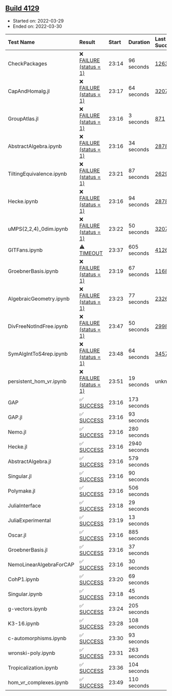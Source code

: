 ## [Build 4129](https://oscarci.mathematik.uni-kl.de/job/oscar-stable/4129/)

* Started on: 2022-03-29
* Ended on: 2022-03-30

| Test Name    | Result | Start | Duration | Last Success | First Failure |
|:-------------|:-------|:------|:---------|:-------------|:--------------|
| CheckPackages | ❌ [FAILURE (status = 1)](https://oscarci.mathematik.uni-kl.de/job/oscar-stable/4129/artifact/logs/build-4129/CheckPackages.log) | 23:14 | 96 seconds | [1263](https://oscarci.mathematik.uni-kl.de/job/oscar-stable/1263/) | [1264](https://oscarci.mathematik.uni-kl.de/job/oscar-stable/1264/) |
| CapAndHomalg.jl | ❌ [FAILURE (status = 1)](https://oscarci.mathematik.uni-kl.de/job/oscar-stable/4129/artifact/logs/build-4129/CapAndHomalg.jl.log) | 23:17 | 64 seconds | [3207](https://oscarci.mathematik.uni-kl.de/job/oscar-stable/3207/) | [3208](https://oscarci.mathematik.uni-kl.de/job/oscar-stable/3208/) |
| GroupAtlas.jl | ❌ [FAILURE (status = 1)](https://oscarci.mathematik.uni-kl.de/job/oscar-stable/4129/artifact/logs/build-4129/GroupAtlas.jl.log) | 23:16 | 3 seconds | [871](https://oscarci.mathematik.uni-kl.de/job/oscar-stable/871/) | [872](https://oscarci.mathematik.uni-kl.de/job/oscar-stable/872/) |
| AbstractAlgebra.ipynb | ❌ [FAILURE (status = 1)](https://oscarci.mathematik.uni-kl.de/job/oscar-stable/4129/artifact/logs/build-4129/AbstractAlgebra.ipynb.log) | 23:16 | 34 seconds | [2878](https://oscarci.mathematik.uni-kl.de/job/oscar-stable/2878/) | [2879](https://oscarci.mathematik.uni-kl.de/job/oscar-stable/2879/) |
| TiltingEquivalence.ipynb | ❌ [FAILURE (status = 1)](https://oscarci.mathematik.uni-kl.de/job/oscar-stable/4129/artifact/logs/build-4129/TiltingEquivalence.ipynb.log) | 23:21 | 87 seconds | [2629](https://oscarci.mathematik.uni-kl.de/job/oscar-stable/2629/) | [2630](https://oscarci.mathematik.uni-kl.de/job/oscar-stable/2630/) |
| Hecke.ipynb | ❌ [FAILURE (status = 1)](https://oscarci.mathematik.uni-kl.de/job/oscar-stable/4129/artifact/logs/build-4129/Hecke.ipynb.log) | 23:16 | 94 seconds | [2878](https://oscarci.mathematik.uni-kl.de/job/oscar-stable/2878/) | [2879](https://oscarci.mathematik.uni-kl.de/job/oscar-stable/2879/) |
| uMPS(2,2,4)_0dim.ipynb | ❌ [FAILURE (status = 1)](https://oscarci.mathematik.uni-kl.de/job/oscar-stable/4129/artifact/logs/build-4129/uMPS-2-2-4-_0dim.ipynb.log) | 23:22 | 50 seconds | [3207](https://oscarci.mathematik.uni-kl.de/job/oscar-stable/3207/) | [3208](https://oscarci.mathematik.uni-kl.de/job/oscar-stable/3208/) |
| GITFans.ipynb | ⚠ [TIMEOUT](https://oscarci.mathematik.uni-kl.de/job/oscar-stable/4129/artifact/logs/build-4129/GITFans.ipynb.log) | 23:37 | 605 seconds | [4126](https://oscarci.mathematik.uni-kl.de/job/oscar-stable/4126/) | [4127](https://oscarci.mathematik.uni-kl.de/job/oscar-stable/4127/) |
| GroebnerBasis.ipynb | ❌ [FAILURE (status = 1)](https://oscarci.mathematik.uni-kl.de/job/oscar-stable/4129/artifact/logs/build-4129/GroebnerBasis.ipynb.log) | 23:19 | 67 seconds | [1168](https://oscarci.mathematik.uni-kl.de/job/oscar-stable/1168/) | [1169](https://oscarci.mathematik.uni-kl.de/job/oscar-stable/1169/) |
| AlgebraicGeometry.ipynb | ❌ [FAILURE (status = 1)](https://oscarci.mathematik.uni-kl.de/job/oscar-stable/4129/artifact/logs/build-4129/AlgebraicGeometry.ipynb.log) | 23:23 | 77 seconds | [2326](https://oscarci.mathematik.uni-kl.de/job/oscar-stable/2326/) | [2327](https://oscarci.mathematik.uni-kl.de/job/oscar-stable/2327/) |
| DivFreeNotIndFree.ipynb | ❌ [FAILURE (status = 1)](https://oscarci.mathematik.uni-kl.de/job/oscar-stable/4129/artifact/logs/build-4129/DivFreeNotIndFree.ipynb.log) | 23:47 | 50 seconds | [2998](https://oscarci.mathematik.uni-kl.de/job/oscar-stable/2998/) | [2999](https://oscarci.mathematik.uni-kl.de/job/oscar-stable/2999/) |
| SymAlgIntToS4rep.ipynb | ❌ [FAILURE (status = 1)](https://oscarci.mathematik.uni-kl.de/job/oscar-stable/4129/artifact/logs/build-4129/SymAlgIntToS4rep.ipynb.log) | 23:48 | 64 seconds | [3457](https://oscarci.mathematik.uni-kl.de/job/oscar-stable/3457/) | [3458](https://oscarci.mathematik.uni-kl.de/job/oscar-stable/3458/) |
| persistent_hom_vr.ipynb | ❌ [FAILURE (status = 1)](https://oscarci.mathematik.uni-kl.de/job/oscar-stable/4129/artifact/logs/build-4129/persistent_hom_vr.ipynb.log) | 23:51 | 19 seconds | unknown | unknown |
| GAP | ✅ [SUCCESS](https://oscarci.mathematik.uni-kl.de/job/oscar-stable/4129/artifact/logs/build-4129/GAP.log) | 23:16 | 173 seconds |  |  |
| GAP.jl | ✅ [SUCCESS](https://oscarci.mathematik.uni-kl.de/job/oscar-stable/4129/artifact/logs/build-4129/GAP.jl.log) | 23:16 | 93 seconds |  |  |
| Nemo.jl | ✅ [SUCCESS](https://oscarci.mathematik.uni-kl.de/job/oscar-stable/4129/artifact/logs/build-4129/Nemo.jl.log) | 23:16 | 280 seconds |  |  |
| Hecke.jl | ✅ [SUCCESS](https://oscarci.mathematik.uni-kl.de/job/oscar-stable/4129/artifact/logs/build-4129/Hecke.jl.log) | 23:16 | 2940 seconds |  |  |
| AbstractAlgebra.jl | ✅ [SUCCESS](https://oscarci.mathematik.uni-kl.de/job/oscar-stable/4129/artifact/logs/build-4129/AbstractAlgebra.jl.log) | 23:16 | 579 seconds |  |  |
| Singular.jl | ✅ [SUCCESS](https://oscarci.mathematik.uni-kl.de/job/oscar-stable/4129/artifact/logs/build-4129/Singular.jl.log) | 23:16 | 90 seconds |  |  |
| Polymake.jl | ✅ [SUCCESS](https://oscarci.mathematik.uni-kl.de/job/oscar-stable/4129/artifact/logs/build-4129/Polymake.jl.log) | 23:16 | 506 seconds |  |  |
| JuliaInterface | ✅ [SUCCESS](https://oscarci.mathematik.uni-kl.de/job/oscar-stable/4129/artifact/logs/build-4129/JuliaInterface.log) | 23:18 | 29 seconds |  |  |
| JuliaExperimental | ✅ [SUCCESS](https://oscarci.mathematik.uni-kl.de/job/oscar-stable/4129/artifact/logs/build-4129/JuliaExperimental.log) | 23:19 | 13 seconds |  |  |
| Oscar.jl | ✅ [SUCCESS](https://oscarci.mathematik.uni-kl.de/job/oscar-stable/4129/artifact/logs/build-4129/Oscar.jl.log) | 23:16 | 885 seconds |  |  |
| GroebnerBasis.jl | ✅ [SUCCESS](https://oscarci.mathematik.uni-kl.de/job/oscar-stable/4129/artifact/logs/build-4129/GroebnerBasis.jl.log) | 23:16 | 37 seconds |  |  |
| NemoLinearAlgebraForCAP | ✅ [SUCCESS](https://oscarci.mathematik.uni-kl.de/job/oscar-stable/4129/artifact/logs/build-4129/NemoLinearAlgebraForCAP.log) | 23:16 | 30 seconds |  |  |
| CohP1.ipynb | ✅ [SUCCESS](https://oscarci.mathematik.uni-kl.de/job/oscar-stable/4129/artifact/logs/build-4129/CohP1.ipynb.log) | 23:20 | 69 seconds |  |  |
| Singular.ipynb | ✅ [SUCCESS](https://oscarci.mathematik.uni-kl.de/job/oscar-stable/4129/artifact/logs/build-4129/Singular.ipynb.log) | 23:18 | 45 seconds |  |  |
| g-vectors.ipynb | ✅ [SUCCESS](https://oscarci.mathematik.uni-kl.de/job/oscar-stable/4129/artifact/logs/build-4129/g-vectors.ipynb.log) | 23:24 | 205 seconds |  |  |
| K3-16.ipynb | ✅ [SUCCESS](https://oscarci.mathematik.uni-kl.de/job/oscar-stable/4129/artifact/logs/build-4129/K3-16.ipynb.log) | 23:28 | 108 seconds |  |  |
| c-automorphisms.ipynb | ✅ [SUCCESS](https://oscarci.mathematik.uni-kl.de/job/oscar-stable/4129/artifact/logs/build-4129/c-automorphisms.ipynb.log) | 23:30 | 93 seconds |  |  |
| wronski-poly.ipynb | ✅ [SUCCESS](https://oscarci.mathematik.uni-kl.de/job/oscar-stable/4129/artifact/logs/build-4129/wronski-poly.ipynb.log) | 23:31 | 263 seconds |  |  |
| Tropicalization.ipynb | ✅ [SUCCESS](https://oscarci.mathematik.uni-kl.de/job/oscar-stable/4129/artifact/logs/build-4129/Tropicalization.ipynb.log) | 23:36 | 104 seconds |  |  |
| hom_vr_complexes.ipynb | ✅ [SUCCESS](https://oscarci.mathematik.uni-kl.de/job/oscar-stable/4129/artifact/logs/build-4129/hom_vr_complexes.ipynb.log) | 23:49 | 110 seconds |  |  |
